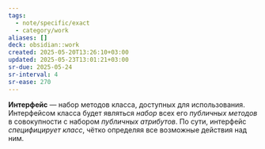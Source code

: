 ```yaml
---
tags:
  - note/specific/exact
  - category/work
aliases: []
deck: obsidian::work
created: 2025-05-20T13:26:10+03:00
updated: 2025-05-23T13:01:21+03:00
sr-due: 2025-05-24
sr-interval: 4
sr-ease: 270
---
```


**Интерфейс**
—
набор методов класса, доступных для использования. Интерфейсом класса будет являться *набор* всех его *публичных* *методов* в совокупности с набором *публичных атрибутов*. По сути, интерфейс *специфицирует класс*, чётко определяя все возможные действия над ним.
